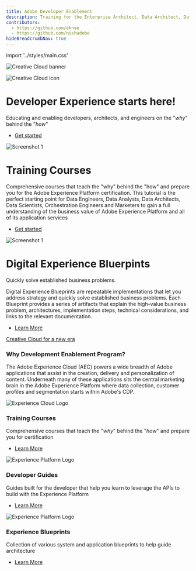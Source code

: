 ```yaml
---
title: Adobe Developer Enablement
description: Training for the Enterprise Architect, Data Architect, Data Engineer and general developer
contributors:
  - https://github.com/eknee
  - https://github.com/nishadobe
hideBreadcrumbNav: true 
---
```

import '../styles/main.css'

<!-- Hero Banner -->
<Hero slots="image, icon, heading, text2, buttons" variant="halfwidth" />

![Creative Cloud banner](images/hero-image-bg-red.png)

![Creative Cloud icon](aep-logo.svg)

# Developer Experience starts here!

Educating and enabling developers, architects, and engineers on the "_why_" behind the "_how_"

* [Get started](/courses/)
<!-- * [Register to get your seat](https://adobe.io) -->

<!-- Call to Action - To register for the course 

<AnnouncementBlock slots="heading, text, button" theme="dark"/>

### Join our waiting list here!

Sign up for the opportunity to attend in person Adobe Experience Platform Essentials

[Register Now](#) -->

<!-- Training Course Block -->

<TextBlock slots="image, heading, text1, buttons" />

![Screenshot 1](images/trainning-banner.png)

# Training Courses

Comprehensive courses that teach the "why" behind the "how" and prepare you for the Adobe Experience Platform certification. This tutorial is the perfect starting point for Data Engineers, Data Analysts, Data Architects, Data Scientists, Orchestration Engineers and Marketers to gain a full understanding of the business value of Adobe Experience Platform and all of its application services

* [Get started](/courses)

<!-- Digital Expereince Blueprint Block -->
<TextBlock slots="image, heading, text1, text2, buttons" theme="dark"/>

![Screenshot 1](images/blueprint-banner.png)

# Digital Experience Bluerpints

Quickly solve established business problems.

Digital Experience Blueprints are repeatable implementations that let you address strategy and quickly solve established business problems. Each Blueprint provides a series of artifacts that explain the high-value business problem, architectures, implementation steps, technical considerations, and links to the relevant documentation.

* [Learn More](https://experienceleague.adobe.com/docs/blueprints-learn/architecture/overview.html?lang=en)


<!-- Marketing Video Block -->
<TextBlock slots="video, heading, text" theme="light" />

[Creative Cloud for a new era](https://youtu.be/gFGgA0uvN9U)


### Why Development Enablement Program?

The Adobe Experience Cloud (AEC) powers a wide breadth of Adobe applications that assist in the creation, delivery and personalization of content.  Underneath many of these applications sits the central marketing brain in the Adobe Experience Platform where data collection, customer profiles and segmentation starts within Adobe's CDP.


<!-- Shortcut links Block -->
<TextBlock slots="image, heading, text, links" width="33%" />

![Experience Cloud Logo](aec-logo.svg)

### Training Courses

Comprehensive courses that teach the "_why_" behind the "_how_" and prepare you for certification

* [Learn More](/courses/)

<TextBlock slots="image, heading, text, links" width="33%" />

![Experience Platform Logo](images/aep-foundation.png)

### Developer Guides

Guides built for the developer that help you learn to leverage the APIs to build with the Experience Platform

* [Learn More](/guides/)

<TextBlock slots="image, heading, text, links" width="33%" />

![Experience Platform Logo](aep-logo.svg)

### Experience Blueprints

Collection of various system and application blueprints to help guide architecture

* [Learn More](https://experienceleague.adobe.com/docs/blueprints-learn/architecture/overview.html?lang=en)





